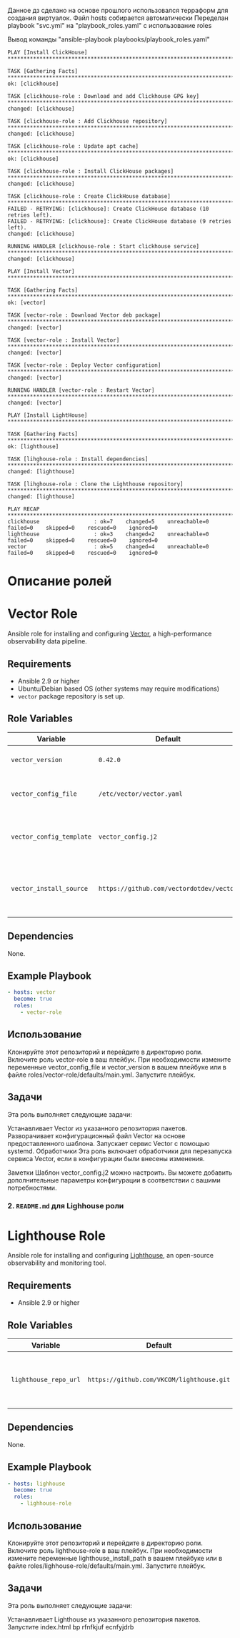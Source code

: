 Данное дз сделано на основе прошлого использовался терраформ для создания виртуалок.
Файл hosts собирается автоматически
Переделан playbook "svc.yml" на "playbook_roles.yaml" c использование roles

Вывод команды "ansible-playbook playbooks/playbook_roles.yaml"
```
PLAY [Install ClickHouse] ********************************************************************************************************************************

TASK [Gathering Facts] ***********************************************************************************************************************************
ok: [clickhouse]

TASK [clickhouse-role : Download and add Clickhouse GPG key] *********************************************************************************************
changed: [clickhouse]

TASK [clickhouse-role : Add Clickhouse repository] *******************************************************************************************************
changed: [clickhouse]

TASK [clickhouse-role : Update apt cache] ****************************************************************************************************************
ok: [clickhouse]

TASK [clickhouse-role : Install ClickHouse packages] *****************************************************************************************************
changed: [clickhouse]

TASK [clickhouse-role : Create ClickHouse database] ******************************************************************************************************
FAILED - RETRYING: [clickhouse]: Create ClickHouse database (10 retries left).
FAILED - RETRYING: [clickhouse]: Create ClickHouse database (9 retries left).
changed: [clickhouse]

RUNNING HANDLER [clickhouse-role : Start clickhouse service] *********************************************************************************************
changed: [clickhouse]

PLAY [Install Vector] ************************************************************************************************************************************

TASK [Gathering Facts] ***********************************************************************************************************************************
ok: [vector]

TASK [vector-role : Download Vector deb package] *********************************************************************************************************
changed: [vector]

TASK [vector-role : Install Vector] **********************************************************************************************************************
changed: [vector]

TASK [vector-role : Deploy Vector configuration] *********************************************************************************************************
changed: [vector]

RUNNING HANDLER [vector-role : Restart Vector] ***********************************************************************************************************
changed: [vector]

PLAY [Install LightHouse] ********************************************************************************************************************************

TASK [Gathering Facts] ***********************************************************************************************************************************
ok: [lighthouse]

TASK [lihghouse-role : Install dependencies] *************************************************************************************************************
changed: [lighthouse]

TASK [lihghouse-role : Clone the Lighthouse repository] **************************************************************************************************
changed: [lighthouse]

PLAY RECAP ***********************************************************************************************************************************************
clickhouse                 : ok=7    changed=5    unreachable=0    failed=0    skipped=0    rescued=0    ignored=0
lighthouse                 : ok=3    changed=2    unreachable=0    failed=0    skipped=0    rescued=0    ignored=0
vector                     : ok=5    changed=4    unreachable=0    failed=0    skipped=0    rescued=0    ignored=0
```

# Описание ролей

# Vector Role

Ansible role for installing and configuring [Vector](https://vector.dev/), a high-performance observability data pipeline.

## Requirements

- Ansible 2.9 or higher
- Ubuntu/Debian based OS (other systems may require modifications)
- `vector` package repository is set up.

## Role Variables

| Variable                | Default                 | Description                                                                 |
|-------------------------|-------------------------|-----------------------------------------------------------------------------|
| `vector_version`         | `0.42.0`                | The version of Vector to be installed.                                      |
| `vector_config_file`     | `/etc/vector/vector.yaml`| Path to the Vector configuration file.                                      |
| `vector_config_template` | `vector_config.j2`      | The Jinja2 template file for configuring Vector.                            |
| `vector_install_source`  | `https://github.com/vectordotdev/vector`| The source repository to fetch the Vector package from.                    |

## Dependencies

None.

## Example Playbook

```yaml
- hosts: vector
  become: true
  roles:
    - vector-role
```

## Использование
Клонируйте этот репозиторий и перейдите в директорию роли.
Включите роль vector-role в ваш плейбук.
При необходимости измените переменные vector_config_file и vector_version в вашем плейбуке или в файле roles/vector-role/defaults/main.yml.
Запустите плейбук.

## Задачи
Эта роль выполняет следующие задачи:

Устанавливает Vector из указанного репозитория пакетов.
Разворачивает конфигурационный файл Vector на основе предоставленного шаблона.
Запускает сервис Vector с помощью systemd.
Обработчики
Эта роль включает обработчики для перезапуска сервиса Vector, если в конфигурации были внесены изменения.

Заметки
Шаблон vector_config.j2 можно настроить. Вы можете добавить дополнительные параметры конфигурации в соответствии с вашими потребностями.

### 2. `README.md` для **Lighhouse** роли

# Lighthouse Role

Ansible role for installing and configuring [Lighthouse](https://github.com/VKCOM/lighthouse.git), an open-source observability and monitoring tool.

## Requirements

- Ansible 2.9 or higher

## Role Variables

| Variable                | Default                   | Description                                                                  |
|-------------------------|---------------------------|------------------------------------------------------------------------------|
| `lighthouse_repo_url` | `https://github.com/VKCOM/lighthouse.git` | The source repository to fetch the Lighthouse package from.                   |

## Dependencies

None.

## Example Playbook

```yaml
- hosts: lighhouse
  become: true
  roles:
    - lighhouse-role
```

## Использование
Клонируйте этот репозиторий и перейдите в директорию роли.
Включите роль lighthouse-role в ваш плейбук.
При необходимости измените переменные lighthouse_install_path в вашем плейбуке или в файле roles/lighhouse-role/defaults/main.yml.
Запустите плейбук.

## Задачи
Эта роль выполняет следующие задачи:

Устанавливает Lighthouse из указанного репозитория пакетов.
Запустите index.html bp rfnfkjuf ecnfyjdrb
